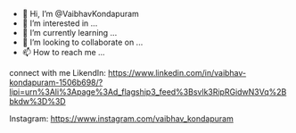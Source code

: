 - 👋 Hi, I’m @VaibhavKondapuram
- 👀 I’m interested in ...
- 🌱 I’m currently learning ...
- 💞️ I’m looking to collaborate on ...
- 📫 How to reach me ...

<!---
VaibhavKondapuram/VaibhavKondapuram is a ✨ special ✨ repository because its `README.md` (this file) appears on your GitHub profile.
You can click the Preview link to take a look at your changes.
--->
connect with me
LikendIn: https://www.linkedin.com/in/vaibhav-kondapuram-1506b698/?lipi=urn%3Ali%3Apage%3Ad_flagship3_feed%3Bsvlk3RipRGidwN3Vq%2Bbkdw%3D%3D



Instagram: https://www.instagram.com/vaibhav_kondapuram
